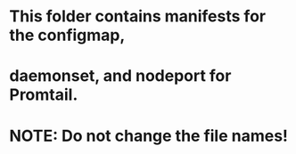 # This folder contains manifests for the configmap,
# daemonset, and nodeport for Promtail. 
#
# NOTE: Do not change the file names!
